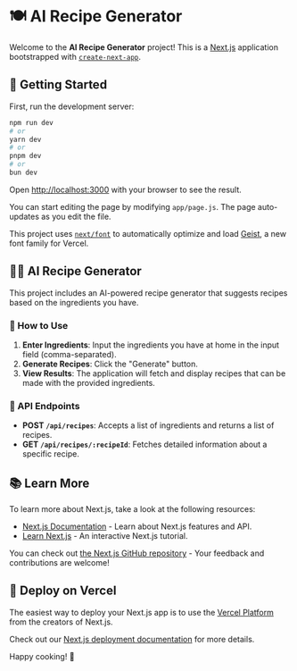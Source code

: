 # 🍽️ AI Recipe Generator

Welcome to the **AI Recipe Generator** project! This is a [Next.js](https://nextjs.org) application bootstrapped with [`create-next-app`](https://github.com/vercel/next.js/tree/canary/packages/create-next-app).

## 🚀 Getting Started

First, run the development server:

```bash
npm run dev
# or
yarn dev
# or
pnpm dev
# or
bun dev
```

Open [http://localhost:3000](http://localhost:3000) with your browser to see the result.

You can start editing the page by modifying `app/page.js`. The page auto-updates as you edit the file.

This project uses [`next/font`](https://nextjs.org/docs/app/building-your-application/optimizing/fonts) to automatically optimize and load [Geist](https://vercel.com/font), a new font family for Vercel.

## 🧑‍🍳 AI Recipe Generator

This project includes an AI-powered recipe generator that suggests recipes based on the ingredients you have.

### 📝 How to Use

1. **Enter Ingredients**: Input the ingredients you have at home in the input field (comma-separated).
2. **Generate Recipes**: Click the "Generate" button.
3. **View Results**: The application will fetch and display recipes that can be made with the provided ingredients.

### 📡 API Endpoints

- **POST `/api/recipes`**: Accepts a list of ingredients and returns a list of recipes.
- **GET `/api/recipes/:recipeId`**: Fetches detailed information about a specific recipe.

## 📚 Learn More

To learn more about Next.js, take a look at the following resources:

- [Next.js Documentation](https://nextjs.org/docs) - Learn about Next.js features and API.
- [Learn Next.js](https://nextjs.org/learn) - An interactive Next.js tutorial.

You can check out [the Next.js GitHub repository](https://github.com/vercel/next.js) - Your feedback and contributions are welcome!

## 🚀 Deploy on Vercel

The easiest way to deploy your Next.js app is to use the [Vercel Platform](https://vercel.com/new?utm_medium=default-template&filter=next.js&utm_source=create-next-app&utm_campaign=create-next-app-readme) from the creators of Next.js.

Check out our [Next.js deployment documentation](https://nextjs.org/docs/app/building-your-application/deploying) for more details.

Happy cooking! 🍳
